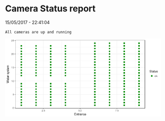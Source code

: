 Camera Status report
================
15/05/2017 - 22:41:04

    All cameras are up and running

![](camreport_files/figure-markdown_github/unnamed-chunk-2-1.png)
